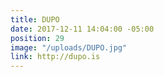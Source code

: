 ```yaml
---
title: DUPO
date: 2017-12-11 14:04:00 -05:00
position: 29
image: "/uploads/DUPO.jpg"
link: http://dupo.is
---
```


